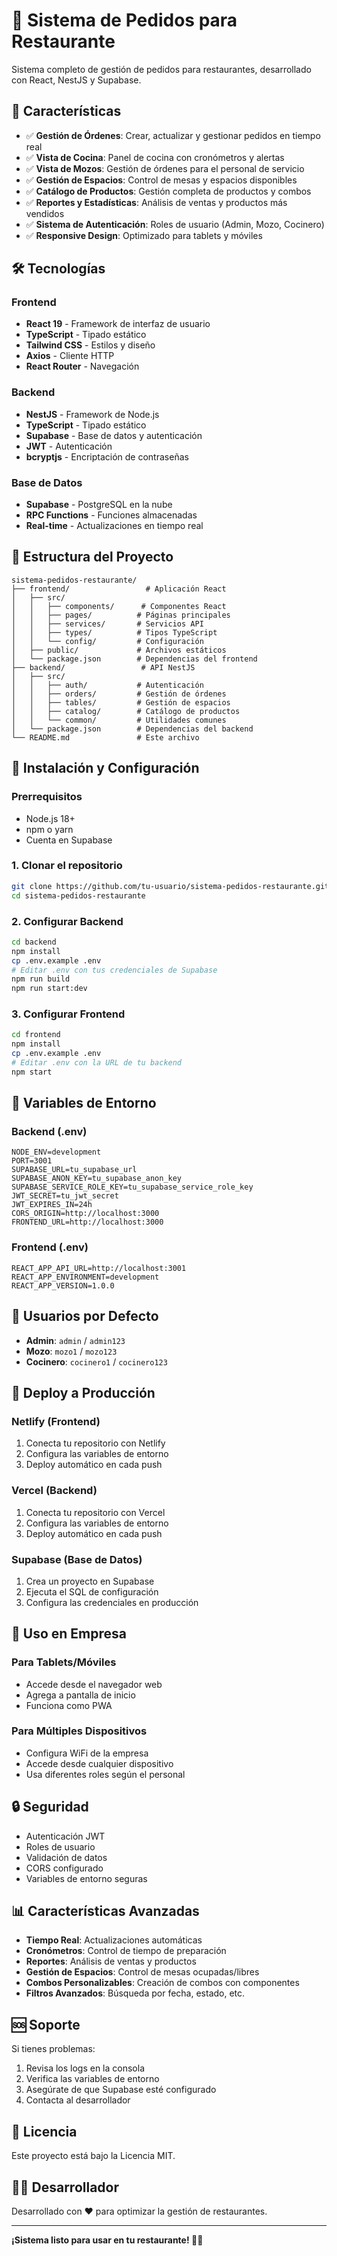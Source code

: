 # 🍣 Sistema de Pedidos para Restaurante

Sistema completo de gestión de pedidos para restaurantes, desarrollado con React, NestJS y Supabase.

## 🚀 Características

- ✅ **Gestión de Órdenes**: Crear, actualizar y gestionar pedidos en tiempo real
- ✅ **Vista de Cocina**: Panel de cocina con cronómetros y alertas
- ✅ **Vista de Mozos**: Gestión de órdenes para el personal de servicio
- ✅ **Gestión de Espacios**: Control de mesas y espacios disponibles
- ✅ **Catálogo de Productos**: Gestión completa de productos y combos
- ✅ **Reportes y Estadísticas**: Análisis de ventas y productos más vendidos
- ✅ **Sistema de Autenticación**: Roles de usuario (Admin, Mozo, Cocinero)
- ✅ **Responsive Design**: Optimizado para tablets y móviles

## 🛠️ Tecnologías

### Frontend
- **React 19** - Framework de interfaz de usuario
- **TypeScript** - Tipado estático
- **Tailwind CSS** - Estilos y diseño
- **Axios** - Cliente HTTP
- **React Router** - Navegación

### Backend
- **NestJS** - Framework de Node.js
- **TypeScript** - Tipado estático
- **Supabase** - Base de datos y autenticación
- **JWT** - Autenticación
- **bcryptjs** - Encriptación de contraseñas

### Base de Datos
- **Supabase** - PostgreSQL en la nube
- **RPC Functions** - Funciones almacenadas
- **Real-time** - Actualizaciones en tiempo real

## 📁 Estructura del Proyecto

```
sistema-pedidos-restaurante/
├── frontend/                 # Aplicación React
│   ├── src/
│   │   ├── components/      # Componentes React
│   │   ├── pages/          # Páginas principales
│   │   ├── services/       # Servicios API
│   │   ├── types/          # Tipos TypeScript
│   │   └── config/         # Configuración
│   ├── public/             # Archivos estáticos
│   └── package.json        # Dependencias del frontend
├── backend/                 # API NestJS
│   ├── src/
│   │   ├── auth/           # Autenticación
│   │   ├── orders/         # Gestión de órdenes
│   │   ├── tables/         # Gestión de espacios
│   │   ├── catalog/        # Catálogo de productos
│   │   └── common/         # Utilidades comunes
│   └── package.json        # Dependencias del backend
└── README.md               # Este archivo
```

## 🚀 Instalación y Configuración

### Prerrequisitos
- Node.js 18+
- npm o yarn
- Cuenta en Supabase

### 1. Clonar el repositorio
```bash
git clone https://github.com/tu-usuario/sistema-pedidos-restaurante.git
cd sistema-pedidos-restaurante
```

### 2. Configurar Backend
```bash
cd backend
npm install
cp .env.example .env
# Editar .env con tus credenciales de Supabase
npm run build
npm run start:dev
```

### 3. Configurar Frontend
```bash
cd frontend
npm install
cp .env.example .env
# Editar .env con la URL de tu backend
npm start
```

## 🔧 Variables de Entorno

### Backend (.env)
```env
NODE_ENV=development
PORT=3001
SUPABASE_URL=tu_supabase_url
SUPABASE_ANON_KEY=tu_supabase_anon_key
SUPABASE_SERVICE_ROLE_KEY=tu_supabase_service_role_key
JWT_SECRET=tu_jwt_secret
JWT_EXPIRES_IN=24h
CORS_ORIGIN=http://localhost:3000
FRONTEND_URL=http://localhost:3000
```

### Frontend (.env)
```env
REACT_APP_API_URL=http://localhost:3001
REACT_APP_ENVIRONMENT=development
REACT_APP_VERSION=1.0.0
```

## 👥 Usuarios por Defecto

- **Admin**: `admin` / `admin123`
- **Mozo**: `mozo1` / `mozo123`
- **Cocinero**: `cocinero1` / `cocinero123`

## 🚀 Deploy a Producción

### Netlify (Frontend)
1. Conecta tu repositorio con Netlify
2. Configura las variables de entorno
3. Deploy automático en cada push

### Vercel (Backend)
1. Conecta tu repositorio con Vercel
2. Configura las variables de entorno
3. Deploy automático en cada push

### Supabase (Base de Datos)
1. Crea un proyecto en Supabase
2. Ejecuta el SQL de configuración
3. Configura las credenciales en producción

## 📱 Uso en Empresa

### Para Tablets/Móviles
- Accede desde el navegador web
- Agrega a pantalla de inicio
- Funciona como PWA

### Para Múltiples Dispositivos
- Configura WiFi de la empresa
- Accede desde cualquier dispositivo
- Usa diferentes roles según el personal

## 🔒 Seguridad

- Autenticación JWT
- Roles de usuario
- Validación de datos
- CORS configurado
- Variables de entorno seguras

## 📊 Características Avanzadas

- **Tiempo Real**: Actualizaciones automáticas
- **Cronómetros**: Control de tiempo de preparación
- **Reportes**: Análisis de ventas y productos
- **Gestión de Espacios**: Control de mesas ocupadas/libres
- **Combos Personalizables**: Creación de combos con componentes
- **Filtros Avanzados**: Búsqueda por fecha, estado, etc.

## 🆘 Soporte

Si tienes problemas:
1. Revisa los logs en la consola
2. Verifica las variables de entorno
3. Asegúrate de que Supabase esté configurado
4. Contacta al desarrollador

## 📄 Licencia

Este proyecto está bajo la Licencia MIT.

## 👨‍💻 Desarrollador

Desarrollado con ❤️ para optimizar la gestión de restaurantes.

---

**¡Sistema listo para usar en tu restaurante! 🍣🚀**